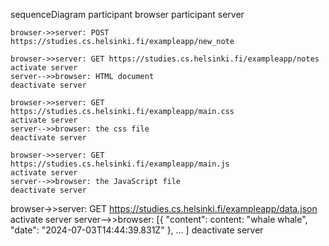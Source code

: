sequenceDiagram
    participant browser
    participant server

    browser->>server: POST https://studies.cs.helsinki.fi/exampleapp/new_note
   
    browser->>server: GET https://studies.cs.helsinki.fi/exampleapp/notes
    activate server
    server-->>browser: HTML document
    deactivate server

    browser->>server: GET https://studies.cs.helsinki.fi/exampleapp/main.css
    activate server
    server-->>browser: the css file
    deactivate server

    browser->>server: GET https://studies.cs.helsinki.fi/exampleapp/main.js
    activate server
    server-->>browser: the JavaScript file
    deactivate server
browser->>server: GET https://studies.cs.helsinki.fi/exampleapp/data.json
    activate server
    server-->>browser: [{ "content": content: "whale whale", "date": "2024-07-03T14:44:39.831Z" }, ... ]
    deactivate server
